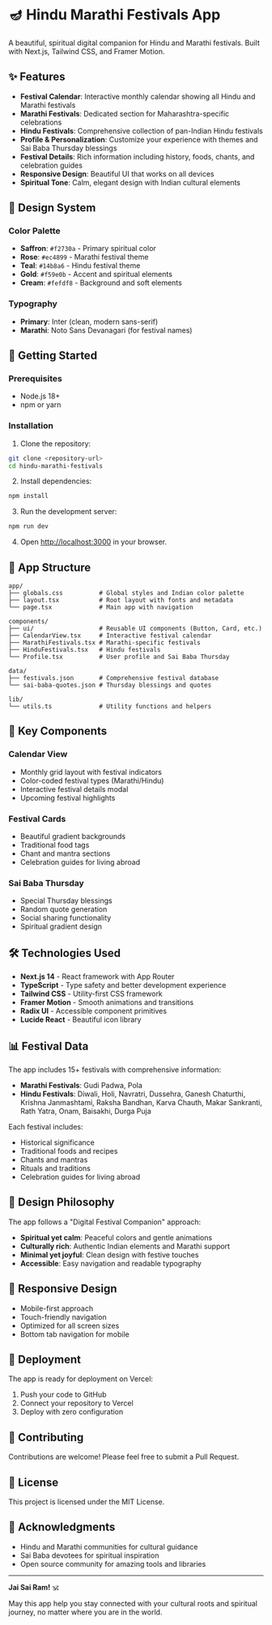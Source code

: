 # 🪔 Hindu Marathi Festivals App

A beautiful, spiritual digital companion for Hindu and Marathi festivals. Built with Next.js, Tailwind CSS, and Framer Motion.

## ✨ Features

- **Festival Calendar**: Interactive monthly calendar showing all Hindu and Marathi festivals
- **Marathi Festivals**: Dedicated section for Maharashtra-specific celebrations
- **Hindu Festivals**: Comprehensive collection of pan-Indian Hindu festivals
- **Profile & Personalization**: Customize your experience with themes and Sai Baba Thursday blessings
- **Festival Details**: Rich information including history, foods, chants, and celebration guides
- **Responsive Design**: Beautiful UI that works on all devices
- **Spiritual Tone**: Calm, elegant design with Indian cultural elements

## 🎨 Design System

### Color Palette
- **Saffron**: `#f2730a` - Primary spiritual color
- **Rose**: `#ec4899` - Marathi festival theme
- **Teal**: `#14b8a6` - Hindu festival theme
- **Gold**: `#f59e0b` - Accent and spiritual elements
- **Cream**: `#fefdf8` - Background and soft elements

### Typography
- **Primary**: Inter (clean, modern sans-serif)
- **Marathi**: Noto Sans Devanagari (for festival names)

## 🚀 Getting Started

### Prerequisites
- Node.js 18+ 
- npm or yarn

### Installation

1. Clone the repository:
```bash
git clone <repository-url>
cd hindu-marathi-festivals
```

2. Install dependencies:
```bash
npm install
```

3. Run the development server:
```bash
npm run dev
```

4. Open [http://localhost:3000](http://localhost:3000) in your browser.

## 📱 App Structure

```
app/
├── globals.css          # Global styles and Indian color palette
├── layout.tsx           # Root layout with fonts and metadata
└── page.tsx             # Main app with navigation

components/
├── ui/                  # Reusable UI components (Button, Card, etc.)
├── CalendarView.tsx     # Interactive festival calendar
├── MarathiFestivals.tsx # Marathi-specific festivals
├── HinduFestivals.tsx   # Hindu festivals
└── Profile.tsx          # User profile and Sai Baba Thursday

data/
├── festivals.json       # Comprehensive festival database
└── sai-baba-quotes.json # Thursday blessings and quotes

lib/
└── utils.ts             # Utility functions and helpers
```

## 🎯 Key Components

### Calendar View
- Monthly grid layout with festival indicators
- Color-coded festival types (Marathi/Hindu)
- Interactive festival details modal
- Upcoming festival highlights

### Festival Cards
- Beautiful gradient backgrounds
- Traditional food tags
- Chant and mantra sections
- Celebration guides for living abroad

### Sai Baba Thursday
- Special Thursday blessings
- Random quote generation
- Social sharing functionality
- Spiritual gradient design

## 🛠️ Technologies Used

- **Next.js 14** - React framework with App Router
- **TypeScript** - Type safety and better development experience
- **Tailwind CSS** - Utility-first CSS framework
- **Framer Motion** - Smooth animations and transitions
- **Radix UI** - Accessible component primitives
- **Lucide React** - Beautiful icon library

## 📊 Festival Data

The app includes 15+ festivals with comprehensive information:

- **Marathi Festivals**: Gudi Padwa, Pola
- **Hindu Festivals**: Diwali, Holi, Navratri, Dussehra, Ganesh Chaturthi, Krishna Janmashtami, Raksha Bandhan, Karva Chauth, Makar Sankranti, Rath Yatra, Onam, Baisakhi, Durga Puja

Each festival includes:
- Historical significance
- Traditional foods and recipes
- Chants and mantras
- Rituals and traditions
- Celebration guides for living abroad

## 🎨 Design Philosophy

The app follows a "Digital Festival Companion" approach:
- **Spiritual yet calm**: Peaceful colors and gentle animations
- **Culturally rich**: Authentic Indian elements and Marathi support
- **Minimal yet joyful**: Clean design with festive touches
- **Accessible**: Easy navigation and readable typography

## 📱 Responsive Design

- Mobile-first approach
- Touch-friendly navigation
- Optimized for all screen sizes
- Bottom tab navigation for mobile

## 🚀 Deployment

The app is ready for deployment on Vercel:

1. Push your code to GitHub
2. Connect your repository to Vercel
3. Deploy with zero configuration

## 🤝 Contributing

Contributions are welcome! Please feel free to submit a Pull Request.

## 📄 License

This project is licensed under the MIT License.

## 🙏 Acknowledgments

- Hindu and Marathi communities for cultural guidance
- Sai Baba devotees for spiritual inspiration
- Open source community for amazing tools and libraries

---

**Jai Sai Ram!** 🕉️

May this app help you stay connected with your cultural roots and spiritual journey, no matter where you are in the world.
